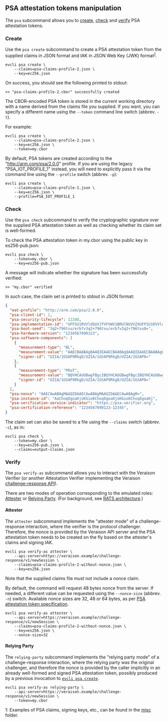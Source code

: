 ## PSA attestation tokens manipulation

The `psa` subcommand allows you to [create](#create), [check](#check) and [verify](#verify) PSA attestation tokens.

### Create

Use the `psa create` subcommand to create a PSA attestation token from the supplied claims in JSON format and IAK in JSON Web Key (JWK) format<sup>[1](#inputs-ex)</sup>.

```shell
evcli psa create \
    --claims=psa-claims-profile-2.json \
    --key=ec256.json
```

On success, you should see the following printed to stdout:

```console
>> "psa-claims-profile-2.cbor" successfully created
```

The CBOR-encoded PSA token is stored in the current working directory with a name derived from the claims file you supplied.  If you want, you can specify a different name using the `--token` command line switch (abbrev. `-t`).

For example:

```shell
evcli psa create \
    --claims=psa-claims-profile-2.json \
    --key=ec256.json \
    --token=my.cbor
```

By default, PSA tokens are created according to the "http://arm.com/psa/2.0.0" profile.  If you are using the legacy "PSA_IOT_PROFILE_1" instead, you will need to explicitly pass it via the command line using the `--profile` switch (abbrev. `-p`):

```shell
evcli psa create \
    --claims=psa-claims-profile-1.json \
    --key=ec256.json \
    --profile=PSA_IOT_PROFILE_1
```

### Check

Use the `psa check` subcommand to verify the cryptographic signature over the supplied PSA attestation token as well as checking whether its claim set is well-formed.

To check the PSA attestation token in my.cbor using the public key in es256-pub.json:

```shell
evcli psa check \
    --token=my.cbor \
    --key=es256-pub.json
```

A message will indicate whether the signature has been successfully verified:

```console
>> "my.cbor" verified
```

In such case, the claim set is printed to stdout in JSON format:

```json
{
  "eat-profile": "http://arm.com/psa/2.0.0",
  "psa-client-id": 1,
  "psa-security-lifecycle": 12288,
  "psa-implementation-id": "UFFSU1RVVldQUVJTVFVWV1BRUlNUVVZXUFFSU1RVVlc=",
  "psa-boot-seed": "3q2+796tvu/erb7v3q2+796tvu/erb7v3q2+796tvu8=",
  "psa-hardware-version": "1234567890123",
  "psa-software-components": [
    {
      "measurement-type": "BL",
      "measurement-value": "AAECBAABAgQAAQIEAAECBAABAgQAAQIEAAECBAABAgQ=",
      "signer-id": "UZIA/1GSAP9RkgD/UZIA/1GSAP9RkgD/UZIA/1GSAP8="
    },
    {
      "measurement-type": "PRoT",
      "measurement-value": "BQYHCAUGBwgFBgcIBQYHCAUGBwgFBgcIBQYHCAUGBwg=",
      "signer-id": "UZIA/1GSAP9RkgD/UZIA/1GSAP9RkgD/UZIA/1GSAP8="
    }
  ],
  "psa-nonce": "AAECAwABAgMAAQIDAAECAwABAgMAAQIDAAECAwABAgM=",
  "psa-instance-id": "AaChoqOgoaKjoKGio6ChoqOgoaKjoKGio6ChoqOgoaKj",
  "psa-verification-service-indicator": "https://psa-verifier.org",
  "psa-certification-reference": "1234567890123-12345",
}
```

The claim set can also be saved to a file using the `--claims` switch (abbrev. `-c`), as in:

```shell
evcli psa check \
    --token=my.cbor \
    --key=es256-pub.json \
    --claims=output-claims.json
```

### Verify

The `psa verify-as` subcommand allows you to interact with the Veraison Verifier (or another Attestation Verifier implementing the Veraison [challenge-response API](https://github.com/veraison/docs/tree/main/api/challenge-response)).

There are two modes of operation corresponding to the emulated roles: [Attester](#attester) or [Relying Party](#relying-party).  (For background, see [RATS architecture](https://datatracker.ietf.org/doc/draft-ietf-rats-architecture/).)

#### Attester

The `attester` subcommand implements the "attester mode" of a challenge-response interaction, where the verifier is the protocol challenger.  Therefore, the nonce is provided by the Veraison API server and the PSA attestation token needs to be created on the fly based on the attester's claims and signing IAK.

```shell
evcli psa verify-as attester \
    --api-server=https://veraison.example/challenge-response/v1/newSession \
    --claims=psa-claims-profile-2-without-nonce.json \
    --key=es256.json
```

Note that the supplied claims file must not include a nonce claim.

By default, the command will request 48 bytes nonce from the server.  If needed, a different value can be requested using the `--nonce-size` (abbrev. `-n`) switch.  Available nonce sizes are 32, 48 or 64 bytes, as per [PSA attestation token specification](https://datatracker.ietf.org/doc/draft-tschofenig-rats-psa-token/).

```shell
evcli psa verify-as attester \
    --api-server=https://veraison.example/challenge-response/v1/newSession \
    --claims=psa-claims-profile-2-without-nonce.json \
    --key=es256.json \
    --nonce-size=32
```

#### Relying Party

The `relying-party` subcommand implements the "relying party mode" of a challenge-response interaction, where the relying party was the original challenger, and therefore the nonce is provided by the caller implicitly in an already well-formed and signed PSA attestation token, possibly produced by a previous invocation to [`evcli psa create`](#create).

```shell
evcli psa verify-as relying-party \
    --api-server=https://veraison.example/challenge-response/v1/newSession \
    --token=my.cbor
```

<a name="inputs-ex">1</a>: Examples of PSA claims, signing keys, etc., can be found in the [misc](misc) folder.